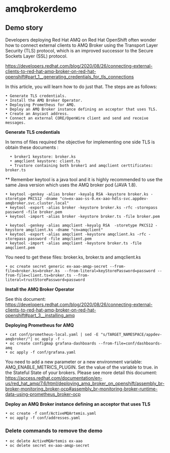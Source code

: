 # amqbrokerdemo

##  Demo story

Developers deploying Red Hat AMQ on Red Hat OpenShift often wonder how to connect external clients to AMQ Broker using the Transport Layer Security (TLS) protocol, which is an improved successor to the Secure Sockets Layer (SSL) protocol.

https://developers.redhat.com/blog/2020/08/26/connecting-external-clients-to-red-hat-amq-broker-on-red-hat-openshift#part_1__generating_credentials_for_tls_connections

In this article, you will learn how to do just that. The steps are as follows:

    • Generate TLS credentials.
    • Install the AMQ Broker Operator.
    • Deploying Prometheus for AMQ.
    • Deploy an AMQ Broker instance defining an acceptor that uses TLS.
    • Create an Anycast address.
    • Connect an external CORE/OpenWire client and send and receive messages.

**Generate TLS credentials**

In terms of files required the objective for implementing one side TLS is obtain these documents : 


      • broker1 keystore: broker.ks
      • amqclient keystore: client.ts
      • Trustore containing both broker1 and amqclient certtificates: broker.ts
  
** Remember keytool is a java tool and it is highly recommended to use the same Java version which uses the AMQ broker pod (JAVA 1.8). 


    • keytool -genkey -alias broker -keyalg RSA -keystore broker.ks -storetype PKCS12 -dname "cn=ex-aao-ss-0.ex-aao-hdls-svc.appdev-amqbroker.svc.cluster.local"
    • keytool -export -alias broker -keystore broker.ks -rfc -storepass password -file broker.pem
    • keytool -import -alias broker -keystore broker.ts -file broker.pem 

    • keytool -genkey -alias amqclient -keyalg RSA  -storetype PKCS12 -keystore amqclient.ks -dname "cn=amqclient"
    • keytool -export -alias amqclient -keystore amqclient.ks -rfc -storepass password -file amqclient.pem
    • keytool -import -alias amqclient -keystore broker.ts -file amqclient.pem 

You need to get these files: broker.ks, broker.ts and amqclient.ks

    • oc create secret generic ex-aao-amqp-secret --from-file=broker.ks=broker.ks  --from-literal=keyStorePassword=password --from-file=client.ts=broker.ts --from-literal=trustStorePassword=password   
    

**Install the AMQ Broker Operator**   
 
 See this document: https://developers.redhat.com/blog/2020/08/26/connecting-external-clients-to-red-hat-amq-broker-on-red-hat-openshift#part_3__installing_amq

**Deploying Prometheus for AMQ**

    • cat conf/prometheus-local.yaml | sed -E "s/TARGET_NAMESPACE/appdev-amqbroker/"| oc apply -f -
    • oc create configmap grafana-dashboards --from-file=conf/dashboards-amq
    • oc apply -f conf/grafana.yaml

 You need to add a new parameter or a new environment variable: AMQ_ENABLE_METRICS_PLUGIN. Set the value of the variable to true. in the Stateful State of your brokers. Please see more detail this document: https://access.redhat.com/documentation/en-us/red_hat_amq/7.6/html/deploying_amq_broker_on_openshift/assembly_br-broker-monitoring_broker-ocp#assembly_br-monitoring-broker-runtime-data-using-prometheus_broker-ocp


**Deploy an AMQ Broker instance defining an acceptor that uses TLS**
 
    • oc create -f conf/ActiveMQArtemis.yaml 
    • oc apply -f conf/addresses.yaml 
    
### Delete commands to remove the demo 

    • oc delete ActiveMQArtemis ex-aao
    • oc delete secret ex-aao-amqp-secret
 
 
 
 
 




